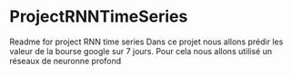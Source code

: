 # ProjectRNNTimeSeries
Readme for project RNN time series
Dans ce projet nous allons prédir les valeur de la bourse google sur 7 jours.
Pour cela nous allons utilisé un réseaux de neuronne profond
